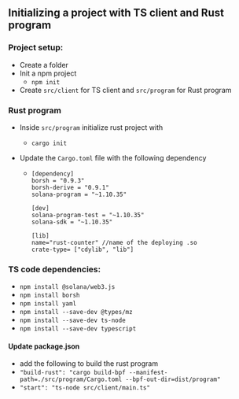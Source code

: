 ## Initializing a project with TS client and Rust program

### Project setup:

- Create a folder
- Init a npm project
  - `npm init`
- Create `src/client` for TS client and `src/program` for Rust program

### Rust program

- Inside `src/program` initialize rust project with
  - `cargo init`
- Update the `Cargo.toml` file with the following dependency

  - ```
    [dependency]
    borsh = "0.9.3"
    borsh-derive = "0.9.1"
    solana-program = "~1.10.35"

    [dev]
    solana-program-test = "~1.10.35"
    solana-sdk = "~1.10.35"

    [lib]
    name="rust-counter" //name of the deploying .so
    crate-type= ["cdylib", "lib"]
    ```

### TS code dependencies:

- `npm install @solana/web3.js`
- `npm install borsh`
- `npm install yaml`
- `npm install --save-dev @types/mz`
- `npm install --save-dev ts-node`
- `npm install --save-dev typescript`

#### Update package.json

- add the following to build the rust program
- `"build-rust": "cargo build-bpf --manifest-path=./src/program/Cargo.toml --bpf-out-dir=dist/program"`
- `"start": "ts-node src/client/main.ts"`
